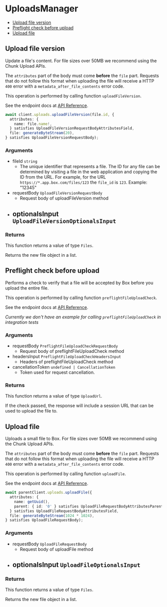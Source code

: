 # UploadsManager

- [Upload file version](#upload-file-version)
- [Preflight check before upload](#preflight-check-before-upload)
- [Upload file](#upload-file)

## Upload file version

Update a file's content. For file sizes over 50MB we recommend
using the Chunk Upload APIs.

The `attributes` part of the body must come **before** the
`file` part. Requests that do not follow this format when
uploading the file will receive a HTTP `400` error with a
`metadata_after_file_contents` error code.

This operation is performed by calling function `uploadFileVersion`.

See the endpoint docs at
[API Reference](https://developer.box.com/reference/post-files-id-content/).

<!-- sample post_files_id_content -->

```ts
await client.uploads.uploadFileVersion(file.id, {
  attributes: {
    name: file.name!,
  } satisfies UploadFileVersionRequestBodyAttributesField,
  file: generateByteStream(20),
} satisfies UploadFileVersionRequestBody);
```

### Arguments

- fileId `string`
  - The unique identifier that represents a file. The ID for any file can be determined by visiting a file in the web application and copying the ID from the URL. For example, for the URL `https://*.app.box.com/files/123` the `file_id` is `123`. Example: "12345"
- requestBody `UploadFileVersionRequestBody`
  - Request body of uploadFileVersion method
- optionalsInput `UploadFileVersionOptionalsInput`
  -

### Returns

This function returns a value of type `Files`.

Returns the new file object in a list.

## Preflight check before upload

Performs a check to verify that a file will be accepted by Box
before you upload the entire file.

This operation is performed by calling function `preflightFileUploadCheck`.

See the endpoint docs at
[API Reference](https://developer.box.com/reference/options-files-content/).

_Currently we don't have an example for calling `preflightFileUploadCheck` in integration tests_

### Arguments

- requestBody `PreflightFileUploadCheckRequestBody`
  - Request body of preflightFileUploadCheck method
- headersInput `PreflightFileUploadCheckHeadersInput`
  - Headers of preflightFileUploadCheck method
- cancellationToken `undefined | CancellationToken`
  - Token used for request cancellation.

### Returns

This function returns a value of type `UploadUrl`.

If the check passed, the response will include a session URL that
can be used to upload the file to.

## Upload file

Uploads a small file to Box. For file sizes over 50MB we recommend
using the Chunk Upload APIs.

The `attributes` part of the body must come **before** the
`file` part. Requests that do not follow this format when
uploading the file will receive a HTTP `400` error with a
`metadata_after_file_contents` error code.

This operation is performed by calling function `uploadFile`.

See the endpoint docs at
[API Reference](https://developer.box.com/reference/post-files-content/).

<!-- sample post_files_content -->

```ts
await parentClient.uploads.uploadFile({
  attributes: {
    name: getUuid(),
    parent: { id: '0' } satisfies UploadFileRequestBodyAttributesParentField,
  } satisfies UploadFileRequestBodyAttributesField,
  file: generateByteStream(1024 * 1024),
} satisfies UploadFileRequestBody);
```

### Arguments

- requestBody `UploadFileRequestBody`
  - Request body of uploadFile method
- optionalsInput `UploadFileOptionalsInput`
  -

### Returns

This function returns a value of type `Files`.

Returns the new file object in a list.
